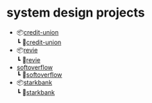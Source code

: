 # system design projects

<!-- * [📦credit-union](./credit-union/README.md)
* [📦revie](./credit/README.md)
* [📦softoverflow](./credit/README.md)
* [📦starkbank](./credit/README.md) -->

* 📦[credit-union](./credit-union/)<br>
  ┗ 📜[credit-union](./credit-union/README.md)
* 📦[revie](./revie/)<br>
  ┗ 📜[revie](./credit-union/README.md)
* [softoverflow](./credit-union/)<br>
  ┗ 📜[softoverflow](./credit-union/README.md)
* 📦[starkbank](./credit-union/)<br>
  ┗ 📜[starkbank](./credit-union/README.md)